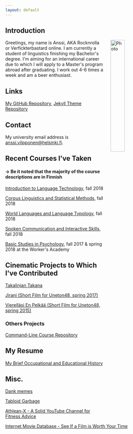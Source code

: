 ```yaml
---
layout: default
---
```


## Introduction

<img src="https://scontent.fhel1-1.fna.fbcdn.net/v/t1.0-9/30623727_1886797844700751_4186284226611511296_n.jpg?_nc_cat=107&_nc_ht=scontent.fhel1-1.fna&oh=5be51f5ca16fdc7117588426fe24df3f&oe=5C9FD474" alt="Photo" hspace="20" width="30%" align="right"/> Greetings,  my name is Anssi, AKA Rocknrolla or Verfickterbastard online. I am currently a student of linguistics finishing my Bachelor's degree. I'm aiming for an international career due to which I will apply to a Master's program abroad after graduating. I work out 4-6 times a week and am a beer enthusiast.

## Links

[My GitHub Repository](https://github.com/verfickterbastard/cmdline-course), [Jekyll Theme Repository](https://github.com/verfickterbastard/verfickterbastard.github.io)

## Contact

My university email address is anssi.vilpponen@helsinki.fi. 

## Recent Courses I've Taken
#### -> Be it noted that the majority of the course descriptions are in Finnish

[Introduction to Language Technology](https://courses.helsinki.fi/fi/KIK-405/124787882), fall 2018

[Corpus Linguistics and Statistical Methods](https://courses.helsinki.fi/fi/KIK-404/123914505), fall 2018

[World Languages and Language Typology](https://courses.helsinki.fi/fi/KIK-LG204/124793941), fall 2018

[Spoken Communication and Interactive Skills](https://courses.helsinki.fi/fi/KK-PUVU1OP/124873493), fall 2018

[Basic Studies in Psychology](https://www.akatemia.org/tutustu-opintoihin/kasvatustieteet-psykologia/psykologian-opinnot/), fall 2017 & spring 2018 at the Worker's Academy

## Cinematic Projects to Which I've Contributed

[Takalinjan Takana](https://www.youtube.com/watch?v=Hhy7r6-OQXE&t=1s)

[Jirani (Short Film for Uneton48, spring 2017)](https://www.youtube.com/watch?v=ltoLbH9CP-w)

[Vierelläsi En Pelkää (Short Film for Uneton48, spring 2015)](https://www.youtube.com/watch?v=Il9T4Ca2ULE)

### Others Projects

[Command-Line Course Repository](https://github.com/verfickterbastard/cmdline-course)

## My Resume

[My Brief Occupational and Educational History](https://www.overleaf.com/project/5c1e1e3affd3367a0d6531bd)

## Misc. 

[Dank memes](https://www.reddit.com/)

[Tabloid Garbage](https://www.iltalehti.fi/)

[Athlean-X - A Solid YouTube Channel for Fitness Advice](https://www.youtube.com/user/JDCav24)

[Internet Movie Database - See If a Film is Worth Your Time](https://www.imdb.com/)



